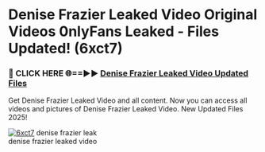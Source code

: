 # Denise Frazier Leaked Video Original Videos 0nlyFans Leaked - Files Updated! (6xct7)

<h3>🔴 CLICK HERE 🌐==►► <a href="https://tinyurl.com/2wckxsce" rel="nofollow">Denise Frazier Leaked Video Updated Files</a></h3>

Get Denise Frazier Leaked Video and all content. Now you can access all videos and pictures of Denise Frazier Leaked Video. New Updated Files 2025!

[![6xct7](https://i.imgur.com/AFduVYN.gif)](https://tinyurl.com/2wckxsce)
denise frazier leak<br>
denise frazier leaked video
